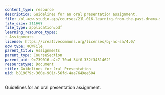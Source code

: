 ```yaml
---
content_type: resource
description: Guidelines for an oral presentation assignment.
file: /ol-ocw-studio-app/courses/21l-016-learning-from-the-past-drama-science-performance-spring-2009/b819079c360e901f56fd4ae7649ee604_MIT21L_016s09_assn03_guide_pres.pdf
file_size: 111668
file_type: application/pdf
learning_resource_types:
- Assignments
license: https://creativecommons.org/licenses/by-nc-sa/4.0/
ocw_type: OCWFile
parent_title: Assignments
parent_type: CourseSection
parent_uid: 9c739016-a2c7-70ad-34f0-332f34514629
resourcetype: Document
title: Guidelines for Oral Presentation
uid: b819079c-360e-901f-56fd-4ae7649ee604
---
```

Guidelines for an oral presentation assignment.